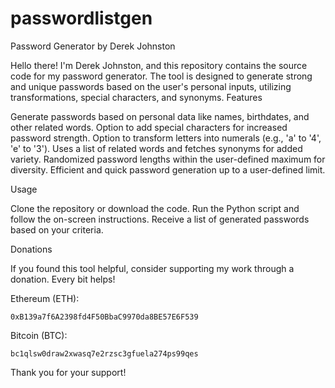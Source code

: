 # passwordlistgen
Password Generator by Derek Johnston

Hello there! I'm Derek Johnston, and this repository contains the source code for my password generator. The tool is designed to generate strong and unique passwords based on the user's personal inputs, utilizing transformations, special characters, and synonyms.
Features

  Generate passwords based on personal data like names, birthdates, and other related words.
  Option to add special characters for increased password strength.
  Option to transform letters into numerals (e.g., 'a' to '4', 'e' to '3').
  Uses a list of related words and fetches synonyms for added variety.
  Randomized password lengths within the user-defined maximum for diversity.
  Efficient and quick password generation up to a user-defined limit.

Usage

  Clone the repository or download the code.
  Run the Python script and follow the on-screen instructions.
  Receive a list of generated passwords based on your criteria.

Donations

If you found this tool helpful, consider supporting my work through a donation. Every bit helps!

Ethereum (ETH):

`0xB139a7f6A2398fd4F50BbaC9970da8BE57E6F539`

Bitcoin (BTC):

`bc1qlsw0draw2xwasq7e2rzsc3gfuela274ps99qes`

Thank you for your support!
